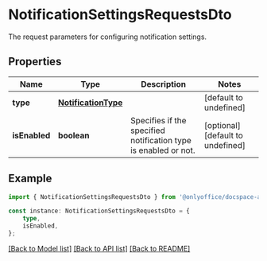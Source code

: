 # NotificationSettingsRequestsDto

The request parameters for configuring notification settings.

## Properties

Name | Type | Description | Notes
------------ | ------------- | ------------- | -------------
**type** | [**NotificationType**](NotificationType.md) |  | [default to undefined]
**isEnabled** | **boolean** | Specifies if the specified notification type is enabled or not. | [optional] [default to undefined]

## Example

```typescript
import { NotificationSettingsRequestsDto } from '@onlyoffice/docspace-api-sdk';

const instance: NotificationSettingsRequestsDto = {
    type,
    isEnabled,
};
```

[[Back to Model list]](../README.md#documentation-for-models) [[Back to API list]](../README.md#documentation-for-api-endpoints) [[Back to README]](../README.md)
